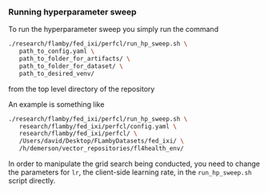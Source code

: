 ### Running hyperparameter sweep

To run the hyperparameter sweep you simply run the command

```bash
./research/flamby/fed_ixi/perfcl/run_hp_sweep.sh \
   path_to_config.yaml \
   path_to_folder_for_artifacts/ \
   path_to_folder_for_dataset/ \
   path_to_desired_venv/
```

from the top level directory of the repository

An example is something like
``` bash
./research/flamby/fed_ixi/perfcl/run_hp_sweep.sh \
   research/flamby/fed_ixi/perfcl/config.yaml \
   research/flamby/fed_ixi/perfcl/ \
   /Users/david/Desktop/FLambyDatasets/fed_ixi/ \
   /h/demerson/vector_repositories/fl4health_env/
```

In order to manipulate the grid search being conducted, you need to change the parameters for `lr`, the client-side learning rate, in the `run_hp_sweep.sh` script directly.
